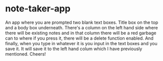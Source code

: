# note-taker-app
An app where you are prompted two blank text boxes. Title box on the top and a body box underneath. There's a column on the left hand side where there will be existing notes and in that column there will be a red garbage can to where if you press it, there will be a delete function enabled. And finally, when you type in whatever it is you input in the text boxes and you save it. It will save it to the left hand colum which I have previously mentioned. Cheers!
